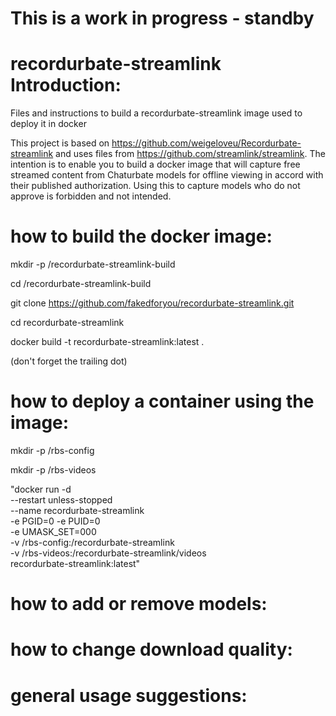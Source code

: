# This is a work in progress - standby

# recordurbate-streamlink Introduction:
Files and instructions to build a recordurbate-streamlink image used to deploy it in docker

This project is based on https://github.com/weigeloveu/Recordurbate-streamlink and uses files from https://github.com/streamlink/streamlink. The intention is to enable you to build a docker image that will capture free streamed content from Chaturbate models for offline viewing in accord with their published authorization. Using this to capture models who do not approve is forbidden and not intended.

# how to build the docker image:
mkdir -p /recordurbate-streamlink-build

cd /recordurbate-streamlink-build

git clone https://github.com/fakedforyou/recordurbate-streamlink.git

cd recordurbate-streamlink

docker build -t recordurbate-streamlink:latest .

(don't forget the trailing dot)

# how to deploy a container using the image:
mkdir -p /rbs-config

mkdir -p /rbs-videos

"docker run -d \
  --restart unless-stopped \
  --name recordurbate-streamlink \
  -e PGID=0 -e PUID=0 \
  -e UMASK_SET=000 \
  -v /rbs-config:/recordurbate-streamlink \
  -v /rbs-videos:/recordurbate-streamlink/videos \
recordurbate-streamlink:latest"

# how to add or remove models:


# how to change download quality:


# general usage suggestions:
